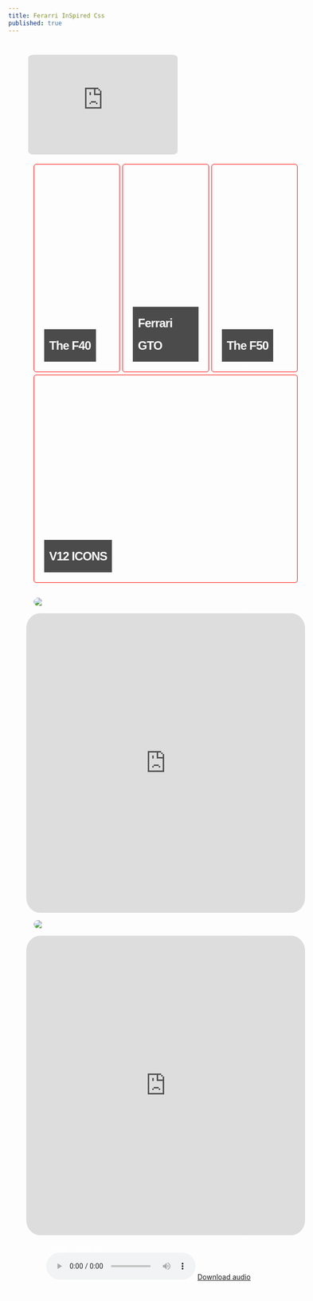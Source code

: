 ```yaml
---
title: Ferarri InSpired Css
published: true
---
```

<style>
    body {
  color: white;
	 background: url(https://i.imgur.com/yuaLdv6.gif) no-repeat center center fixed; 
   background-attachment: fixed;
   line-height: 1.5;
   -webkit-background-size: cover;
  -moz-background-size: cover;
  -o-background-size: cover;
  background-size: cover;
  font-family: "Comfortaa", -apple-system, Ubuntu, "Ariel Black", Verdana;
}


main {
  
  display:grid;
  border: 1px solid white;
  margin:25px;
  border-radius: 15px;
  padding: 10px;
}
img {height:auto;
border-radius: 25px;
margin: 15px;}
iframe {height:600px;
border-radius: 5%;}
     .floatright iframe:nth-child(odd) {
    float: right;
  }
  .floatleft iframe:nth-child(even) {
    float: left;
    
  }iframe[src*="www.iheart.com"] {width: auto; height:200px; padding: 4px;}
    .floatright iframe:nth-child(odd) {
    float: right;
  }
  .floatleft iframe:nth-child(even) {
    float: left;
    
  }
   img {  max-height: 100%;
    max-width: 100%;
  display:block;}
    
    .tupperware {
      display: flex;
      
      justify-content: space-evenly;
      flex-flow: row wrap; 
      padding: 15px;
      gap: 5px;
      height: auto;
    }
    

    
    .tupperware > * {
      border: 1px solid red;
      border-radius: 5px;
      padding: 0px;
      flex-basis: 30%;
      flex-shrink:2;
      overflow:hidden;
      flex-grow:1;
      overflow: hidden;
      transition: all 300ms ease-in-out;
      
      
      &:hover {
        flex-grow: 2;
        
      }
    }
.tupperware img {
      width: 100%;
      border-radius: 30px;
    }


  .paginator {

    width: 100vw;

  }

  .featured-post {
    height: 400px;
    margin: 0px;
    background-position: center;
    background-repeat: no-repeat;
    background-size: cover;
    position: relative;
  }
  .featured-post h2 {
    bottom: 0;
    margin: 0;
    padding: 10px;
    position: absolute;
  }
  .featured-post h2 span {
    display: inline-block;
    color: white;
    font: bold 24px/45px Helvetica, Sans-Serif;
    letter-spacing: -1px;
    background: rgb(0, 0, 0); /* fallback color */
    background: rgba(0, 0, 0, 0.7);
    padding: 10px;
  }
  .featured-post span a {
    color: white;
  }
  .featured-post h1 {
    margin: 10px;
  }
  .post-content {
    width: 600px;
    display: block;
    margin: 10px auto 10px;
  }
  .post-date {
    display: block;
    margin-bottom: 1rem;
    color: #9a9a9a;
    font-size:0.8rem;
  }
  .featured-image img {
    margin: 5px auto 25px;
    display: block;
    max-width: 600px;
  }
  .featured-post {
    height: 400px;
    margin: 5px 10px 10px;
    background-position: center;
    background-repeat: no-repeat;
    background-size: cover;
    position: relative;
  }
  .featured-post h2 {
    bottom: 0;
    margin: 0;
    padding: 10px;
    position: absolute;
  }
  .featured-post h2 span {
    display: inline-block;
    color: white;
    font: bold 24px/45px Helvetica, Sans-Serif;
    letter-spacing: -1px;
    background: rgb(0, 0, 0); /* fallback color */
    background: rgba(0, 0, 0, 0.7);
    padding: 10px;
  }
  .featured-post span a {
    color: white;
  }
  .featured-post h1 {
    margin: 10px;
  }

  </style>

  <body>

  <main class="floatleft floatright">
<iframe allow="autoplay" width="100%" height="200" src="https://www.iheart.com/live/real-923-181/?embed=true" frameborder="0"></iframe>  
<div class="tupperware">

    
<article itemprop="blogPosts" itemscope="" itemtype="https://schema.org/BlogPosting">
  <a href="https://www.ferrari.com/en-EN/magazine/articles/lasting-legacy-the-ferrari-f40">
    <div class="featured-post" style="background-image:url(https://cdn.ferrari.com/cms/network/media/img/resize/65d3857c8200e2008e48cd4f-f40%20legend_20240305_2_1250x700_v1?width=1920&height=0)">
      <h2 itemprop="headline"><span>The F40 </span></h2>
    </div>
  </a>
</article>


    
<article itemprop="blogPosts" itemscope="" itemtype="https://schema.org/BlogPosting">
  <a href="https://www.ferrari.com/en-EN/magazine/articles/performance-icon-ferrari-gto">
    <div class="featured-post" style="background-image:url(https://cdn.ferrari.com/cms/network/media/img/resize/65c10e446ccf990024783798-288gtoinside2portrait?width=768&height=0)">
      <h2 itemprop="headline"><span>Ferrari GTO</span></h2>
    </div>
  </a>
</article>


    
<article itemprop="blogPosts" itemscope="" itemtype="https://schema.org/BlogPosting">
  <a href="https://www.ferrari.com/en-EN/magazine/articles/winning-formula-f50">
    <div class="featured-post" style="background-image:url(https://cdn.ferrari.com/cms/network/media/img/resize/65fc70f14c594d0010cf44ac-f50_20240402_cover_768x1024_v2?width=768&height=1024)">
      <h2 itemprop="headline"><span>The F50 </span></h2>
    </div>
  </a>
</article>

<article itemprop="blogPosts" itemscope="" itemtype="https://schema.org/BlogPosting">
  <a href="https://www.ferrari.com/en-EN/magazine/articles/new-v12-12Cilindril">
    <div class="featured-post" style="background-image:url(https://cdn.ferrari.com/cms/network/media/img/resize/65fc495e4f114e0010ebca39-f50_20240402_main_1_720x480?width=768&height=0)">
      <h2 itemprop="headline"><span>V12 
ICONS</span></h2>
    </div>
  </a>
</article>
    

</div>
<img src="https://i0.wp.com/arcademarquee.com/wp-content/uploads/2020/03/turbo-out-run_marquee_23.5x7.9_dedicated.jpg" />
<iframe src="https://archive.org/embed/arcade_toutrun" width="560" height="384" frameborder="0" webkitallowfullscreen="true" mozallowfullscreen="true" allowfullscreen></iframe>
  
  
  
  <img src="https://pac-rats.com/image/cache/catalog/New%20Box%20Outrun%20On-1000x400.JPG">
  
  <iframe src="https://archive.org/embed/arcade_outrun" width="560" height="384" frameborder="0" webkitallowfullscreen="true" mozallowfullscreen="true" allowfullscreen></iframe>
  
  
  
<figure>
  <figcaption>Future: `[WifiLit]()`</figcaption>
  <audio controls="" src="https://archive.org/download/future-beastmode-2/2/01-WIFI%20LIT.mp3"></audio>
  <a href="https://archive.org/download/future-beastmode-2/2/01-WIFI%20LIT.mp3"> Download audio </a>
</figure>
</main>


</body>
